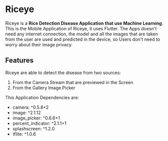 # Riceye

Riceye is a **Rice Detection Disease Application that use Machine Learning**. This is the Mobile Application of Riceye, it uses Flutter. The Apps doesn't need any internet connection, the model and all the images that are taken from the user are used and predicted in the device, so Users don't need to worry about their image privacy.

## Features
Riceye are able to detect the disease from two sources:
1. From the Camera Stream that are previewed in the Screen
2. From the Gallery Image Picker

This Application Dependencies are:
* camera: ^0.5.8+2
* image: ^2.1.12
* image_picker: ^0.6.6+1
* percent_indicator: ^2.1.1+1
* splashscreen: ^1.2.0
* tflite: ^1.0.6

